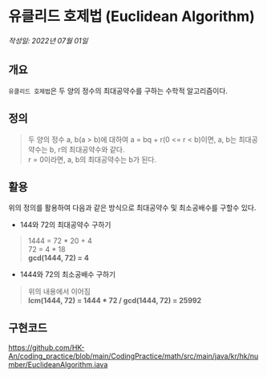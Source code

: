 # 유클리드 호제법 (Euclidean Algorithm)
###### 작성일: 2022년 07월 01일
## 개요
`유클리드 호제법`은 두 양의 정수의 최대공약수를 구하는 수학적 알고리즘이다.

## 정의
> 두 양의 정수 a, b(a > b)에 대하여 a = bq + r(0 <= r < b)이면, a, b는 최대공약수는 b, r의 최대공약수와 같다.  
> r = 0이라면, a, b의 최대공약수는 b가 된다.

## 활용
위의 정의를 활용하여 다음과 같은 방식으로 최대공약수 및 최소공배수를 구할수 있다.
- 144와 72의 최대공약수 구하기  
> 1444 = 72 * 20 + 4  
> 72 = 4 * 18  
> **gcd(1444, 72) = 4**

- 1444와 72의 최소공배수 구하기  
> 위의 내용에서 이어짐  
> **lcm(1444, 72) = 1444 * 72 / gcd(1444, 72) = 25992**

## 구현코드
https://github.com/HK-An/coding_practice/blob/main/CodingPractice/math/src/main/java/kr/hk/number/EuclideanAlgorithm.java
